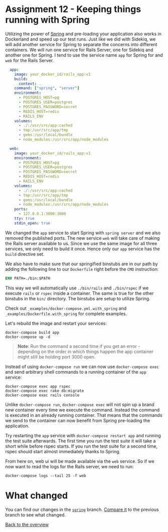 # Assignment 12 - Keeping things running with Spring

Utilizing the power of [Spring](https://github.com/rails/spring) and pre-loading your application also works in Dockerland and speed up our test runs. Just like we did with Sidekiq, we will add another service for Spring to separate the concerns into different containers. We will run one service for Rails Server, one for Sidekiq and another one for Spring. I tend to use the service name `app` for Spring for and `web` for the Rails Server.

```yaml
  app:
    image: your_docker_id/rails_app:v1
    build:
      context: .
    command: ["spring", "server"]
    environment:
      - POSTGRES_HOST=pg
      - POSTGRES_USER=postgres
      - POSTGRES_PASSWORD=secret
      - REDIS_HOST=redis
      - RAILS_ENV
    volumes:
      - ./:/usr/src/app:cached
      - tmp:/usr/src/app/tmp
      - gems:/usr/local/bundle
      - node_modules:/usr/src/app/node_modules

  web:
    image: your_docker_id/rails_app:v1
    environment:
      - POSTGRES_HOST=pg
      - POSTGRES_USER=postgres
      - POSTGRES_PASSWORD=secret
      - REDIS_HOST=redis
      - RAILS_ENV
    volumes:
      - ./:/usr/src/app:cached
      - tmp:/usr/src/app/tmp
      - gems:/usr/local/bundle
      - node_modules:/usr/src/app/node_modules
    ports:
      - 127.0.0.1:3000:3000
    tty: true
    stdin_open: true
```

We changed the `app` service to start Spring with `spring server` and we also removed the published ports. The new service `web` will take care of making the Rails server available to us. Since we use the same image for all three services, we only need to build it once. Hence only our `app` service has the `build` directive set.


We also have to make sure that our springified binstubs are in our path by adding the following line to our `Dockerfile` right before the `CMD` instruction:

```Dockerfile
ENV PATH=./bin:$PATH
```

This way we will automatically use `./bin/rails` and `./bin/rspec` if we execute `rails` or `rspec` inside a container. The same is true for the other binstubs in the `bin/` directory. The binstubs are setup to utilize Spring.

Check out `_examples/docker-compose.yml.with_spring` and `_examples/Dockerfile.with_spring` for complete examples.

Let's rebuild the image and restart your services:
```
docker-compose build app
docker-compose up -d
```

> **Note**: Run the command a second time if you get an error - depending on the order in which things happen the app container might still be holding port 3000 open.


Instead of using `docker-compose run` we can now use `docker-compose exec` and send arbitrary shell commands to a running container of the `app` service:
```
docker-compose exec app rspec
docker-compose exec rake db:migrate
docker-compose exec rails console
```

Unlike `docker-compose run`, `docker-compose exec` will not spin up a brand new container every time we execute the command. Instead the command is executed in an already running container. That means that the commands we send to the container can now benefit from Spring pre-loading the application.

Try restarting the `app` service with `docker-compose restart app` and running the test suite afterwards. The first time you run the test suite it will take a short while before rspec starts. If you run the test suite for a second time, rspec should start almost immediately thanks to Spring.


From here on, web ui will be made available via the `web` service. So if we now want to read the logs for the Rails server, we need to run:
```
docker-compose logs --tail 25 -f web
```

# What changed
You can find our changes in the [`spring`](https://github.com/jfahrer/dockerizing_rails/tree/spring) branch. [Compare it](https://github.com/jfahrer/dockerizing_rails/compare/webpacker...spring) to the previous branch to see what changed.

[Back to the overview](../README.md#assignments)
